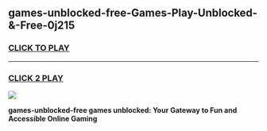 
## games-unblocked-free-Games-Play-Unblocked-&-Free-0j215
<h3>
<a href="https://premium76.site?title=games-unblocked-free&ref=24A">CLICK TO PLAY</a></h3>
<hr>

<h3>
<a href="https://premium76.site?title=games-unblocked-free&ref=24A">CLICK 2 PLAY</a>
  
</h3>

<a href="https://premium76.site?title=games-unblocked-free&ref=24A"><img src="https://clearcache.store/games.png"></a>


**games-unblocked-free games unblocked: Your Gateway to Fun and Accessible Online Gaming**
